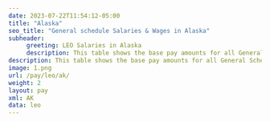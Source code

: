 ```yaml
---
date: 2023-07-22T11:54:12-05:00
title: "Alaska"
seo_title: "General schedule Salaries & Wages in Alaska"
subheader:
     greeting: LEO Salaries in Alaska
     description: This table shows the base pay amounts for all General Schedule employees based on the 2023 LEO Pay Scale, as published by the Office of Personnel Management.
description: This table shows the base pay amounts for all General Schedule employees based on the 2023 LEO Pay Scale, as published by the Office of Personnel Management.
image: 1.png
url: /pay/leo/ak/
weight: 2
layout: pay
xml: AK
data: leo
---
```

